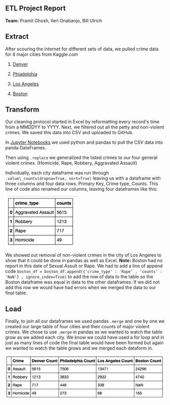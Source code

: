 ## **ETL Project Report**

**Team:** Pramit Ghosh, Ileri Onabanjo, Bill Ulrich



## Extract

After scouring the internet for different sets of data, we pulled crime data for 4 major cities from Kaggle.com

1.  [Denver](https://www.kaggle.com/paultimothymooney/denver-crime-data)

2.  [Phiadelphia](https://www.kaggle.com/mchirico/philadelphiacrimedata)

3.  [Los Angeles](https://www.kaggle.com/cityofLA/crime-in-los-angeles)

4.  [Boston](https://www.kaggle.com/ankkur13/boston-crime-data)

## Transform

Our cleaning protocol started in Excel by reformatting every record&#39;s time from a MMDDYY to YYYY. Next, we filtered out all the petty and non-violent crimes. We saved this data into CSV and uploaded to GitHub.

In [Jupyter Notebooks](ETL_Crimes.ipynb) we used python and pandas to pull the CSV data into panda DataFrames.

Then using ``.replace`` we generalized the listed crimes to our four general violent crimes. (Homicide, Rape, Robbery, Aggravated Assault)

Individually, each city dataframe was run through `` .value\_counts(dropna=True, sort=True)`` leaving us with a dataframe with three columns and four data rows. Primary Key, Crime type, Counts. This line of code also renamed our columns, leaving four dataframes like this:


![alt text][logo]

[logo]: https://raw.githubusercontent.com/wolfbreeze/etl_Project/master/Resources/Screen%20Shot%202019-07-13%20at%2011.17.59%20AM.png "Logo Title Text 2"

We showed out removal of non-violent crimes in the city of Los Angeles to show that it could be done in pandas as well as Excel.
**Note:** Boston had no report in this date of Sexual Assult or Rape. We had to add a line of append code ``boston_df = boston_df.append({'crime_type' : 'Rape' , 'counts' : 'NaN'} , ignore_index=True)`` to add the row of data to the table so the Boston dataframe was equal in data to the other dataframes. If we did not add this row we would have had errors when we merged the data to our final table.



## Load

Finally, to join all our dataframes we used pandas ``.merge`` and one by one we created our large table of four cities and their counts of major violent crimes. We chose to use ``.merge`` in pandas as we wanted to watch the table grow as we added each city. We know we could have used a for loop and in just as many lines of code the final table would have been formed but again we wanted to watch the table grows and we merged each dataform in.


![alt text][logo2]

[logo2]: https://raw.githubusercontent.com/wolfbreeze/etl_Project/master/Resources/Screen%20Shot%202019-07-13%20at%2011.45.39%20AM.png "Logo Title Text 2"
